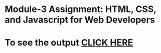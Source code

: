 

# Module-3 Assignment: HTML, CSS, and Javascript for Web Developers

# To see the output [CLICK HERE](https://poojadeswal94.github.io/HTML-CSS-JavaScript-/assignment3/index.html)

